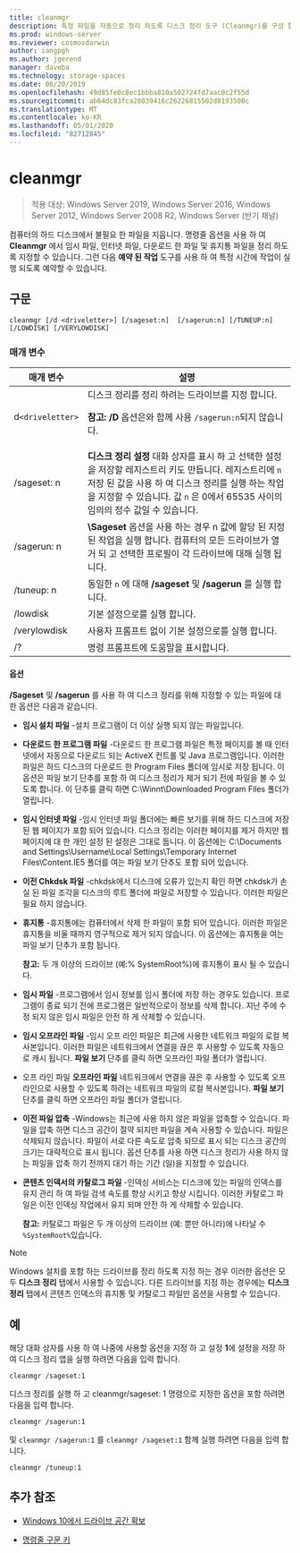 ```yaml
---
title: cleanmgr
description: 특정 파일을 자동으로 정리 하도록 디스크 정리 도구 (Cleanmgr)를 구성 합니다.
ms.prod: windows-server
ms.reviewer: cosmosdarwin
author: iangpgh
ms.author: jgerend
manager: daveba
ms.technology: storage-spaces
ms.date: 06/20/2019
ms.openlocfilehash: 49d85fe0c8ec1bbba810a502724fd7aac0c2f55d
ms.sourcegitcommit: ab64dc83fca28039416c26226815502d0193500c
ms.translationtype: MT
ms.contentlocale: ko-KR
ms.lasthandoff: 05/01/2020
ms.locfileid: "82712845"
---
```

# <a name="cleanmgr"></a>cleanmgr

> 적용 대상: Windows Server 2019, Windows Server 2016, Windows Server 2012, Windows Server 2008 R2, Windows Server (반기 채널)

컴퓨터의 하드 디스크에서 불필요 한 파일을 지웁니다. 명령줄 옵션을 사용 하 여 **Cleanmgr** 에서 임시 파일, 인터넷 파일, 다운로드 한 파일 및 휴지통 파일을 정리 하도록 지정할 수 있습니다. 그런 다음 **예약 된 작업** 도구를 사용 하 여 특정 시간에 작업이 실행 되도록 예약할 수 있습니다.

## <a name="syntax"></a>구문

```
cleanmgr [/d <driveletter>] [/sageset:n]  [/sagerun:n] [/TUNEUP:n] [/LOWDISK] [/VERYLOWDISK]
```

### <a name="parameters"></a>매개 변수

| 매개 변수 | 설명 |
| --------- | ----------- |
| d`<driveletter>` | 디스크 정리를 정리 하려는 드라이브를 지정 합니다.<p>**참고:** **/D** 옵션은와 함께 사용 `/sagerun:n`되지 않습니다. |
| /sageset: n | **디스크 정리 설정** 대화 상자를 표시 하 고 선택한 설정을 저장할 레지스트리 키도 만듭니다. 레지스트리에 `n` 저장 된 값을 사용 하 여 디스크 정리를 실행 하는 작업을 지정할 수 있습니다. 값 `n` 은 0에서 65535 사이의 임의의 정수 값일 수 있습니다. |
| /sagerun: n | **\Sageset** 옵션을 사용 하는 경우 n 값에 할당 된 지정 된 작업을 실행 합니다. 컴퓨터의 모든 드라이브가 열거 되 고 선택한 프로필이 각 드라이브에 대해 실행 됩니다. |
| /tuneup: n | 동일한 `n` 에 대해 **/sageset** 및 **/sagerun** 를 실행 합니다. |
| /lowdisk | 기본 설정으로를 실행 합니다. |
| /verylowdisk | 사용자 프롬프트 없이 기본 설정으로를 실행 합니다. |
| /? | 명령 프롬프트에 도움말을 표시합니다. |

#### <a name="options"></a>옵션

**/Sageset** 및 **/sagerun** 를 사용 하 여 디스크 정리를 위해 지정할 수 있는 파일에 대 한 옵션은 다음과 같습니다.

- **임시 설치 파일** -설치 프로그램이 더 이상 실행 되지 않는 파일입니다.

- **다운로드 한 프로그램 파일** -다운로드 한 프로그램 파일은 특정 페이지를 볼 때 인터넷에서 자동으로 다운로드 되는 ActiveX 컨트롤 및 Java 프로그램입니다. 이러한 파일은 하드 디스크의 다운로드 한 Program Files 폴더에 임시로 저장 됩니다. 이 옵션은 파일 보기 단추를 포함 하 여 디스크 정리가 제거 되기 전에 파일을 볼 수 있도록 합니다. 이 단추를 클릭 하면 C:\Winnt\Downloaded Program Files 폴더가 열립니다.

- **임시 인터넷 파일** -임시 인터넷 파일 폴더에는 빠른 보기를 위해 하드 디스크에 저장 된 웹 페이지가 포함 되어 있습니다. 디스크 정리는 이러한 페이지를 제거 하지만 웹 페이지에 대 한 개인 설정 된 설정은 그대로 둡니다. 이 옵션에는 C:\Documents and Settings\Username\Local Settings\Temporary Internet Files\Content.IE5 폴더를 여는 파일 보기 단추도 포함 되어 있습니다.

- **이전 Chkdsk 파일** -chkdsk에서 디스크에 오류가 있는지 확인 하면 chkdsk가 손실 된 파일 조각을 디스크의 루트 폴더에 파일로 저장할 수 있습니다. 이러한 파일은 필요 하지 않습니다.

- **휴지통** -휴지통에는 컴퓨터에서 삭제 한 파일이 포함 되어 있습니다. 이러한 파일은 휴지통을 비울 때까지 영구적으로 제거 되지 않습니다. 이 옵션에는 휴지통을 여는 파일 보기 단추가 포함 됩니다.<p>**참고:** 두 개 이상의 드라이브 (예:% SystemRoot%)에 휴지통이 표시 될 수 있습니다.

- **임시 파일** -프로그램에서 임시 정보를 임시 폴더에 저장 하는 경우도 있습니다. 프로그램이 종료 되기 전에 프로그램은 일반적으로이 정보를 삭제 합니다. 지난 주에 수정 되지 않은 임시 파일은 안전 하 게 삭제할 수 있습니다.

- **임시 오프라인 파일** -임시 오프 라인 파일은 최근에 사용한 네트워크 파일의 로컬 복사본입니다. 이러한 파일은 네트워크에서 연결을 끊은 후 사용할 수 있도록 자동으로 캐시 됩니다. **파일 보기** 단추를 클릭 하면 오프라인 파일 폴더가 열립니다.

- 오프 라인 파일 **오프라인 파일** 네트워크에서 연결을 끊은 후 사용할 수 있도록 오프 라인으로 사용할 수 있도록 하려는 네트워크 파일의 로컬 복사본입니다. **파일 보기** 단추를 클릭 하면 오프라인 파일 폴더가 열립니다.

- **이전 파일 압축** -Windows는 최근에 사용 하지 않은 파일을 압축할 수 있습니다. 파일을 압축 하면 디스크 공간이 절약 되지만 파일을 계속 사용할 수 있습니다. 파일은 삭제되지 않습니다. 파일이 서로 다른 속도로 압축 되므로 표시 되는 디스크 공간의 크기는 대략적으로 표시 됩니다. 옵션 단추를 사용 하면 디스크 정리가 사용 하지 않는 파일을 압축 하기 전까지 대기 하는 기간 (일)을 지정할 수 있습니다.

- **콘텐츠 인덱서의 카탈로그 파일** -인덱싱 서비스는 디스크에 있는 파일의 인덱스를 유지 관리 하 여 파일 검색 속도를 향상 시키고 향상 시킵니다. 이러한 카탈로그 파일은 이전 인덱싱 작업에서 유지 되며 안전 하 게 삭제할 수 있습니다.<p>**참고:** 카탈로그 파일은 두 개 이상의 드라이브 (예: 뿐만 아니라)에 나타날 수 `%SystemRoot%`있습니다.

>[!NOTE]
> Windows 설치를 포함 하는 드라이브를 정리 하도록 지정 하는 경우 이러한 옵션은 모두 **디스크 정리** 탭에서 사용할 수 있습니다. 다른 드라이브를 지정 하는 경우에는 **디스크 정리** 탭에서 콘텐츠 인덱스의 휴지통 및 카탈로그 파일만 옵션을 사용할 수 있습니다.

## <a name="examples"></a>예

해당 대화 상자를 사용 하 여 나중에 사용할 옵션을 지정 하 고 설정 **1**에 설정을 저장 하 여 디스크 정리 앱을 실행 하려면 다음을 입력 합니다.

```
cleanmgr /sageset:1
```

디스크 정리를 실행 하 고 cleanmgr/sageset: 1 명령으로 지정한 옵션을 포함 하려면 다음을 입력 합니다.

```
cleanmgr /sagerun:1
```

및 `cleanmgr /sagerun:1` 를 `cleanmgr /sageset:1` 함께 실행 하려면 다음을 입력 합니다.

```
cleanmgr /tuneup:1
```

## <a name="additional-references"></a>추가 참조

- [Windows 10에서 드라이브 공간 확보](https://support.microsoft.com/help/12425/windows-10-free-up-drive-space)

- [명령줄 구문 키](command-line-syntax-key.md)
